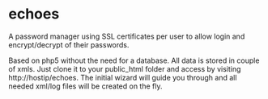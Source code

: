# echoes
A password manager using SSL certificates per user to allow login and encrypt/decrypt of their passwords.

Based on php5 without the need for a database.
All data is stored in couple of xmls.
Just clone it to your public_html folder and access by visiting http://hostip/echoes.
The initial wizard will guide you through and all needed xml/log files will be created on the fly.
